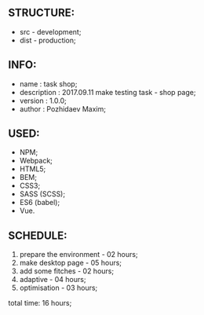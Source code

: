 STRUCTURE:
--------------------------------------------------
* src  - development;
* dist - production;


INFO:
--------------------------------------------------
* name        : task shop;
* description : 2017.09.11 make testing task - shop page;
* version     : 1.0.0;
* author      : Pozhidaev Maxim;


USED:
--------------------------------------------------

* NPM;
* Webpack;
* HTML5;
* BEM;
* CSS3;
* SASS (SCSS);
* ES6 (babel);
* Vue.


SCHEDULE:
--------------------------------------------------

1. prepare the environment 	- 02 hours;
2. make desktop page		- 05 hours;
3. add some fitches			- 02 hours;
4. adaptive					- 04 hours;
3. optimisation				- 03 hours;

total time: 16 hours;



